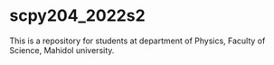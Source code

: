 # scpy204_2022s2
This is a repository for students at department of Physics, Faculty of Science, Mahidol university. 
